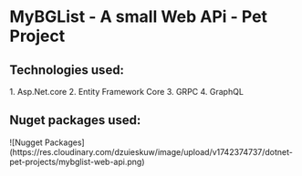 # MyBGList - A small Web APi - Pet Project

<h2>Technologies used:</h2>
1. Asp.Net.core
2. Entity Framework Core
3. GRPC
4. GraphQL

<h2>Nuget packages used:</h2>
![Nugget Packages](https://res.cloudinary.com/dzuieskuw/image/upload/v1742374737/dotnet-pet-projects/mybglist-web-api.png)
